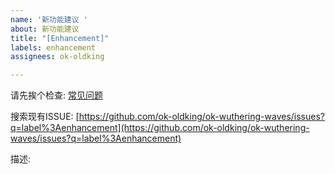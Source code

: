 ```yaml
---
name: '新功能建议 '
about: 新功能建议
title: "[Enhancement]"
labels: enhancement
assignees: ok-oldking

---
```


请先挨个检查:
[常见问题](https://github.com/ok-oldking/ok-wuthering-waves/readme/faq.md)

搜索现有ISSUE:
[https://github.com/ok-oldking/ok-wuthering-waves/issues?q=label%3Aenhancement](https://github.com/ok-oldking/ok-wuthering-waves/issues?q=label%3Aenhancement)

描述:
